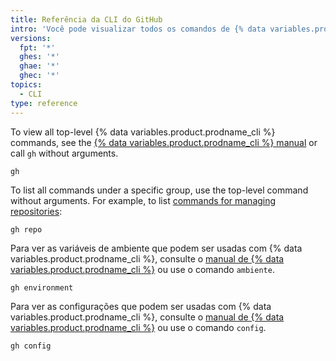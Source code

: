 ```yaml
---
title: Referência da CLI do GitHub
intro: 'Você pode visualizar todos os comandos de {% data variables.product.prodname_cli %} no seu terminal ou no manual de {% data variables.product.prodname_cli %}.'
versions:
  fpt: '*'
  ghes: '*'
  ghae: '*'
  ghec: '*'
topics:
  - CLI
type: reference
---
```


To view all top-level {% data variables.product.prodname_cli %} commands, see the [{% data variables.product.prodname_cli %} manual](https://cli.github.com/manual/gh) or call `gh` without arguments.

```shell
gh
```

To list all commands under a specific group, use the top-level command without arguments. For example, to list [commands for managing repositories](https://cli.github.com/manual/gh_repo):

```shell
gh repo
```

Para ver as variáveis de ambiente que podem ser usadas com {% data variables.product.prodname_cli %}, consulte o [manual de {% data variables.product.prodname_cli %}](https://cli.github.com/manual/gh_help_environment) ou use o comando `ambiente`.

```shell
gh environment
```

Para ver as configurações que podem ser usadas com {% data variables.product.prodname_cli %}, consulte o [manual de {% data variables.product.prodname_cli %}](https://cli.github.com/manual/gh_config) ou use o comando `config`.

```shell
gh config
```
